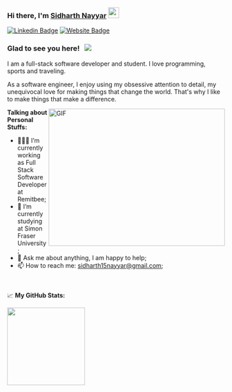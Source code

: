 ### Hi there, I'm <a href="http://itissid.com/" target="_blank">Sidharth Nayyar</a> <img src="https://media.giphy.com/media/hvRJCLFzcasrR4ia7z/giphy.gif" width="25px">

[![Linkedin Badge](https://img.shields.io/badge/-LinkedIn-0e76a8?style=flat-square&logo=Linkedin&logoColor=white)](https://linkedin.com/in/sidharth-nayyar-a13515171)
[![Website Badge](https://img.shields.io/badge/Website-3b5998?style=flat-square&logo=google-chrome&logoColor=white)](http://itissid.com/)


### Glad to see you here! &nbsp; ![](https://visitor-badge.glitch.me/badge?page_id=snayyar00.snayyar00)

I am a full-stack software developer and student. I love programming, sports and traveling.

As a software engineer, I enjoy using my obsessive attention to detail, my unequivocal love for making things that change the world. That's why I like to make things that make a difference.

<img align="right" alt="GIF" src="https://github.com/Gapur/Gapur/blob/master/coding.gif?raw=true" width="408" height="318" />
  

**Talking about Personal Stuffs:**

- 👨🏻‍💻 I’m currently working as Full Stack Software Developer at Remitbee;
- 🚀 I’m currently studying at Simon Fraser University ;
- 💬 Ask me about anything, I am happy to help;
- 📫 How to reach me: sidharth15nayyar@gmail.com;

</br>

📈 **My GitHub Stats:**

<p>
  <img height="180em" src="https://github-readme-stats.vercel.app/api?username=snayyar00&show_icons=true&hide_border=true&&count_private=true&include_all_commits=true" />
 
</p>
